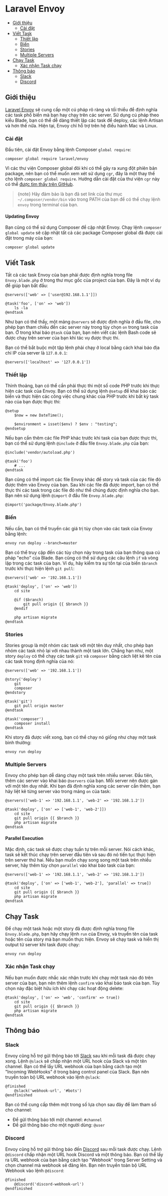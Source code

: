# Laravel Envoy

- [Giới thiệu](#introduction)
    - [Cài đặt](#installation)
- [Viết Task](#writing-tasks)
    - [Thiết lập](#setup)
    - [Biến](#variables)
    - [Stories](#stories)
    - [Multiple Servers](#multiple-servers)
- [Chạy Task](#running-tasks)
    - [Xác nhận Task chạy](#confirming-task-execution)
- [Thông báo](#notifications)
    - [Slack](#slack)
    - [Discord](#discord)

<a name="introduction"></a>
## Giới thiệu

[Laravel Envoy](https://github.com/laravel/envoy) sẽ cung cấp một cú pháp rõ ràng và tối thiểu để định nghĩa các task phổ biến mà bạn hay chạy trên các server. Sử dụng cú pháp theo kiểu Blade, bạn có thể dễ dàng thiết lập các task để deploy, các lệnh Artisan và hơn thế nữa. Hiện tại, Envoy chỉ hỗ trợ trên hệ điều hành Mac và Linux.

<a name="installation"></a>
### Cài đặt

Đầu tiên, cài đặt Envoy bằng lệnh Composer `global require`:

    composer global require laravel/envoy

Vì các thư viện Composer global đôi khi có thể gây ra xung đột phiên bản package, nên bạn có thể muốn xem xét sử dụng `cgr`, đây là một thay thế cho lệnh `composer global require`. Hướng dẫn cài đặt của thư viện `cgr` này có thể [được tìm thấy trên GitHub](https://github.com/consolidation-org/cgr).

> {note} Hãy đảm bảo là bạn đã set link của thư mục `~/.composer/vendor/bin` vào trong PATH của bạn để có thể chạy lệnh `envoy` trong terminal của bạn.

#### Updating Envoy

Bạn cũng có thể sử dụng Composer để cập nhật Envoy. Chạy lệnh `composer global update` sẽ cập nhật tất cả các package Composer global đã được cài đặt trong máy của bạn:

    composer global update

<a name="writing-tasks"></a>
## Viết Task

Tất cả các task Envoy của bạn phải được định nghĩa trong file `Envoy.blade.php` ở trong thư mục gốc của project của bạn. Đây là một ví dụ để giúp bạn bắt đầu:

    @servers(['web' => ['user@192.168.1.1']])

    @task('foo', ['on' => 'web'])
        ls -la
    @endtask

Như bạn có thể thấy, một mảng `@servers` sẽ được định nghĩa ở đầu file, cho phép bạn tham chiếu đến các server này trong tùy chọn `on` trong task của bạn. Ở trong khai báo `@task` của bạn, bạn nên viết các lệnh Bash code sẽ được chạy trên server của bạn khi tác vụ được thực thi.

Bạn có thể bắt buộc một tập lệnh phải chạy ở local bằng cách khai báo địa chỉ IP của server là `127.0.0.1`:

    @servers(['localhost' => '127.0.0.1'])

<a name="setup"></a>
### Thiết lập

Thỉnh thoảng, bạn có thể cần phải thực thi một số code PHP trước khi thực hiện các task của Envoy. Bạn có thể sử dụng lệnh `@setup` để khai báo các biến và thực hiện các công việc chung khác của PHP trước khi bất kỳ task nào của bạn được thực thi:

    @setup
        $now = new DateTime();

        $environment = isset($env) ? $env : "testing";
    @endsetup

Nếu bạn cần thêm các file PHP khác trước khi task của bạn được thực thi, bạn có thể sử dụng lệnh `@include` ở đầu file `Envoy.blade.php` của bạn:

    @include('vendor/autoload.php')

    @task('foo')
        # ...
    @endtask

Bạn cũng có thể import các file Envoy khác để story và task của các file đó được thêm vào Envoy của bạn. Sau khi các file đã được import, bạn có thể thực thi các task trong các file đó như thể chúng được định nghĩa cho bạn. Bạn nên sử dụng lệnh `@import` ở đầu file `Envoy.blade.php`:

    @import('package/Envoy.blade.php')

<a name="variables"></a>
### Biến

Nếu cần, bạn có thể truyền các giá trị tùy chọn vào các task của Envoy bằng lệnh:

    envoy run deploy --branch=master

Bạn có thể truy cập đến các tùy chọn này trong task của bạn thông qua cú pháp "echo" của Blade. Bạn cũng có thể sử dụng các câu lệnh `if` và vòng lặp trong các task của bạn. Ví dụ, hãy kiểm tra sự tồn tại của biến `$branch` trước khi thực hiện lệnh `git pull`:

    @servers(['web' => '192.168.1.1'])

    @task('deploy', ['on' => 'web'])
        cd site

        @if ($branch)
            git pull origin {{ $branch }}
        @endif

        php artisan migrate
    @endtask

<a name="stories"></a>
### Stories

Stories group là một nhóm các task với một tên duy nhất, cho phép bạn nhóm các task nhỏ lại với nhau thành một task lớn. Chẳng hạn như, một story `deploy` có thể chạy các task `git` và `composer` bằng cách liệt kê tên của các task trong định nghĩa của nó:

    @servers(['web' => '192.168.1.1'])

    @story('deploy')
        git
        composer
    @endstory

    @task('git')
        git pull origin master
    @endtask

    @task('composer')
        composer install
    @endtask

Khi story đã được viết xong, bạn có thể chạy nó giống như chạy một task bình thường:

    envoy run deploy

<a name="multiple-servers"></a>
### Multiple Servers

Envoy cho phép bạn dễ dàng chạy một task trên nhiều server. Đầu tiên, thêm các server vào khai báo `@servers` của bạn. Mỗi server nên được gán với một tên duy nhất. Khi bạn đã định nghĩa xong các server cần thêm, bạn hãy liệt kê từng server vào trong mảng `on` của task:

    @servers(['web-1' => '192.168.1.1', 'web-2' => '192.168.1.2'])

    @task('deploy', ['on' => ['web-1', 'web-2']])
        cd site
        git pull origin {{ $branch }}
        php artisan migrate
    @endtask

#### Parallel Execution

Mặc định, các task sẽ được chạy tuần tự trên mỗi server. Nói cách khác, task sẽ kết thúc chạy trên server đầu tiên và sau đó nó tiến tục thực hiện trên server thứ hai. Nếu bạn muốn chạy song song một task trên nhiều server, hãy thêm tùy chọn `parallel` vào khai báo task của bạn:

    @servers(['web-1' => '192.168.1.1', 'web-2' => '192.168.1.2'])

    @task('deploy', ['on' => ['web-1', 'web-2'], 'parallel' => true])
        cd site
        git pull origin {{ $branch }}
        php artisan migrate
    @endtask

<a name="running-tasks"></a>
## Chạy Task

Để chạy một task hoặc một story đã được định nghĩa trong file `Envoy.blade.php`, bạn hãy chạy lệnh `run` của Envoy, và truyền tên của task hoặc tên của story mà bạn muốn thực hiện. Envoy sẽ chạy task và hiển thị output từ server khi task được chạy:

    envoy run deploy

<a name="confirming-task-execution"></a>
### Xác nhận Task chạy

Nếu bạn muốn được nhắc xác nhận trước khi chạy một task nào đó trên server của bạn, bạn nên thêm lệnh `confirm` vào khai báo task của bạn. Tùy chọn này đặc biệt hữu ích khi chạy các hoạt động delete:

    @task('deploy', ['on' => 'web', 'confirm' => true])
        cd site
        git pull origin {{ $branch }}
        php artisan migrate
    @endtask

<a name="notifications"></a>
## Thông báo

<a name="slack"></a>
### Slack

Envoy cũng hỗ trợ gửi thông báo tới [Slack](https://slack.com) sau khi mỗi task đã được chạy xong. Lệnh `@slack` sẽ chấp nhận một URL hook của Slack và một tên channel. Bạn có thể lấy URL webhook của bạn bằng cách tạo một "Incoming WebHooks" ở trong bảng control panel của Slack. Bạn nên truyền toàn bộ URL webhook vào lệnh `@slack`:

    @finished
        @slack('webhook-url', '#bots')
    @endfinished

Bạn có thể cung cấp thêm một trong số lựa chọn sau đây để làm tham số cho channel:

<div class="content-list" markdown="1">

- Để gửi thông báo tới một channel: `#channel`
- Để gửi thông báo cho một người dùng: `@user`

</div>

<a name="discord"></a>
### Discord

Envoy cũng hỗ trợ gửi thông báo đến [Discord](https://discord.com) sau mỗi task được chạy. Lệnh `@discord` chấp nhận một URL hook Discord và một thông báo. Bạn có thể lấy ra URL webhook của bạn bằng cách tạo "Webhook" trong Server Setting và chọn channel mà webhook sẽ đăng lên. Bạn nên truyền toàn bộ URL Webhook vào lệnh `@discord`:

    @finished
        @discord('discord-webhook-url')
    @endfinished

